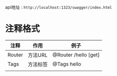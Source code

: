 

api地址 : `http://localhost:1323/swagger/index.html`

# 注释格式

| 注释   | 作用     | 例子                 |
| ------ | -------- | -------------------- |
| Router | 方法URL  | @Router /hello [get] |
| Tags   | 方法标签 | @Tags hello          |
|        |          |                      |

